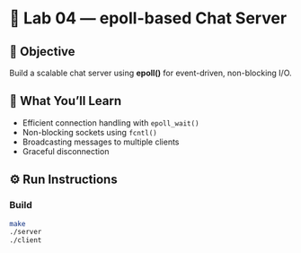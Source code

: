 # 🧪 Lab 04 — epoll-based Chat Server

## 🎯 Objective
Build a scalable chat server using **epoll()** for event-driven, non-blocking I/O.

## 🧱 What You’ll Learn
- Efficient connection handling with `epoll_wait()`
- Non-blocking sockets using `fcntl()`
- Broadcasting messages to multiple clients
- Graceful disconnection

## ⚙️ Run Instructions

### Build
```bash
make
./server
./client
```
